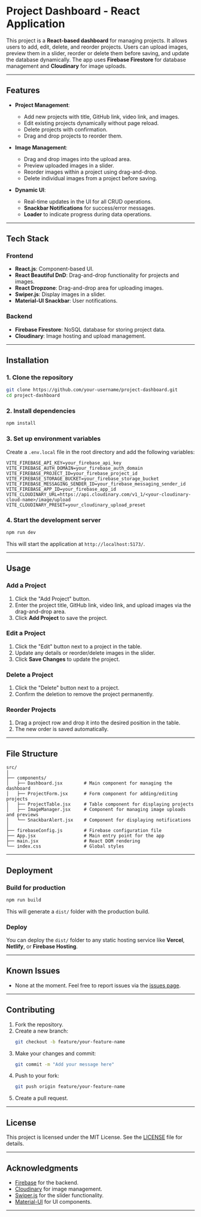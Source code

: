 
# Project Dashboard - React Application

This project is a **React-based dashboard** for managing projects. It allows users to add, edit, delete, and reorder projects. Users can upload images, preview them in a slider, reorder or delete them before saving, and update the database dynamically. The app uses **Firebase Firestore** for database management and **Cloudinary** for image uploads.

---

## Features

- **Project Management**:
  - Add new projects with title, GitHub link, video link, and images.
  - Edit existing projects dynamically without page reload.
  - Delete projects with confirmation.
  - Drag and drop projects to reorder them.

- **Image Management**:
  - Drag and drop images into the upload area.
  - Preview uploaded images in a slider.
  - Reorder images within a project using drag-and-drop.
  - Delete individual images from a project before saving.

- **Dynamic UI**:
  - Real-time updates in the UI for all CRUD operations.
  - **Snackbar Notifications** for success/error messages.
  - **Loader** to indicate progress during data operations.

---

## Tech Stack

### **Frontend**
- **React.js**: Component-based UI.
- **React Beautiful DnD**: Drag-and-drop functionality for projects and images.
- **React Dropzone**: Drag-and-drop area for uploading images.
- **Swiper.js**: Display images in a slider.
- **Material-UI Snackbar**: User notifications.

### **Backend**
- **Firebase Firestore**: NoSQL database for storing project data.
- **Cloudinary**: Image hosting and upload management.

---

## Installation

### **1. Clone the repository**
```bash
git clone https://github.com/your-username/project-dashboard.git
cd project-dashboard
```

### **2. Install dependencies**
```bash
npm install
```

### **3. Set up environment variables**
Create a `.env.local` file in the root directory and add the following variables:
```env
VITE_FIREBASE_API_KEY=your_firebase_api_key
VITE_FIREBASE_AUTH_DOMAIN=your_firebase_auth_domain
VITE_FIREBASE_PROJECT_ID=your_firebase_project_id
VITE_FIREBASE_STORAGE_BUCKET=your_firebase_storage_bucket
VITE_FIREBASE_MESSAGING_SENDER_ID=your_firebase_messaging_sender_id
VITE_FIREBASE_APP_ID=your_firebase_app_id
VITE_CLOUDINARY_URL=https://api.cloudinary.com/v1_1/<your-cloudinary-cloud-name>/image/upload
VITE_CLOUDINARY_PRESET=your_cloudinary_upload_preset
```

### **4. Start the development server**
```bash
npm run dev
```
This will start the application at `http://localhost:5173/`.

---

## Usage

### **Add a Project**
1. Click the "Add Project" button.
2. Enter the project title, GitHub link, video link, and upload images via the drag-and-drop area.
3. Click **Add Project** to save the project.

### **Edit a Project**
1. Click the "Edit" button next to a project in the table.
2. Update any details or reorder/delete images in the slider.
3. Click **Save Changes** to update the project.

### **Delete a Project**
1. Click the "Delete" button next to a project.
2. Confirm the deletion to remove the project permanently.

### **Reorder Projects**
1. Drag a project row and drop it into the desired position in the table.
2. The new order is saved automatically.

---

## File Structure

```
src/
│
├── components/
│   ├── Dashboard.jsx        # Main component for managing the dashboard
│   ├── ProjectForm.jsx      # Form component for adding/editing projects
│   ├── ProjectTable.jsx     # Table component for displaying projects
│   ├── ImageManager.jsx     # Component for managing image uploads and previews
│   └── SnackbarAlert.jsx    # Component for displaying notifications
│
├── firebaseConfig.js        # Firebase configuration file
├── App.jsx                  # Main entry point for the app
├── main.jsx                 # React DOM rendering
└── index.css                # Global styles
```

---

## Deployment

### **Build for production**
```bash
npm run build
```
This will generate a `dist/` folder with the production build.

### **Deploy**
You can deploy the `dist/` folder to any static hosting service like **Vercel**, **Netlify**, or **Firebase Hosting**.

---

## Known Issues

- None at the moment. Feel free to report issues via the [issues page](https://github.com/your-username/project-dashboard/issues).

---

## Contributing

1. Fork the repository.
2. Create a new branch:
   ```bash
   git checkout -b feature/your-feature-name
   ```
3. Make your changes and commit:
   ```bash
   git commit -m "Add your message here"
   ```
4. Push to your fork:
   ```bash
   git push origin feature/your-feature-name
   ```
5. Create a pull request.

---

## License

This project is licensed under the MIT License. See the [LICENSE](LICENSE) file for details.

---

## Acknowledgments

- [Firebase](https://firebase.google.com/) for the backend.
- [Cloudinary](https://cloudinary.com/) for image management.
- [Swiper.js](https://swiperjs.com/) for the slider functionality.
- [Material-UI](https://mui.com/) for UI components.

---
